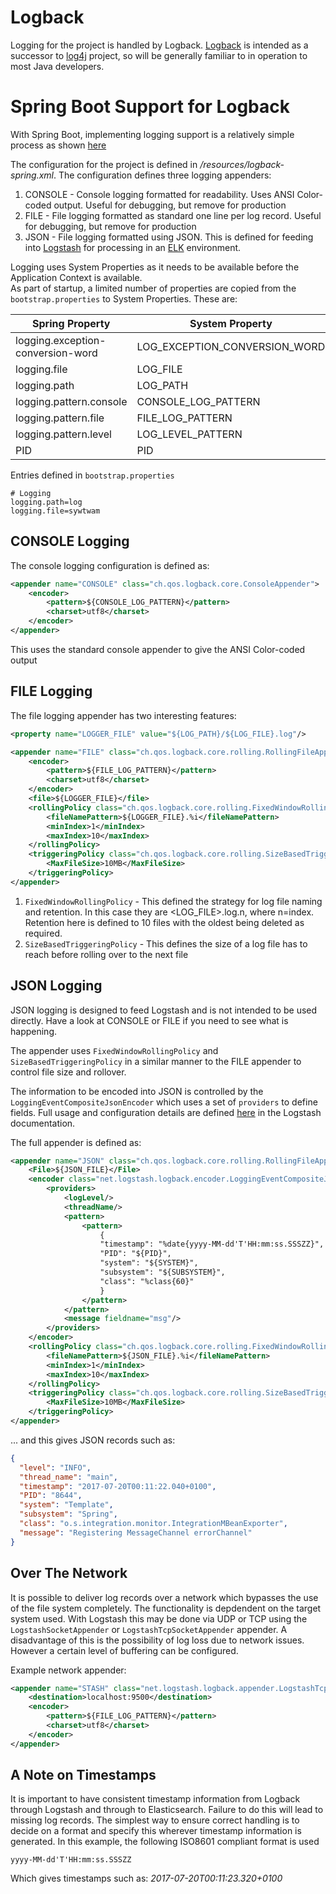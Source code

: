 # Logback

Logging for the project is handled by Logback. [Logback](https://logback.qos.ch/) is intended as a successor to [log4j](https://logging.apache.org/log4j/2.x/) project, so will be
generally familiar to in operation to most Java developers.

# Spring Boot Support for Logback

With Spring Boot, implementing logging support is a relatively simple process as shown [here](https://docs.spring.io/spring-boot/docs/current/reference/html/boot-features-logging.html)

The configuration for the project is defined in _/resources/logback-spring.xml_.   The configuration defines three logging appenders:

1. CONSOLE - Console logging formatted for readability.  Uses ANSI Color-coded output. Useful for debugging, but remove for production
2. FILE - File logging formatted as standard one line per log record.  Useful for debugging, but remove for production
3. JSON - File logging formatted using JSON.  This is defined for feeding into [Logstash](https://www.elastic.co/products/logstash) for processing in an [ELK](https://www.elastic.co/products) environment.

Logging uses System Properties as it needs to be available before the Application Context is available.  
As part of startup, a limited number of properties are copied from the `bootstrap.properties` to System Properties.  These are:

| Spring Property| System Property |
|----------------|-----------------|
|logging.exception-conversion-word | LOG_EXCEPTION_CONVERSION_WORD
|logging.file | LOG_FILE
|logging.path | LOG_PATH
|logging.pattern.console | CONSOLE_LOG_PATTERN
|logging.pattern.file | FILE_LOG_PATTERN
|logging.pattern.level | LOG_LEVEL_PATTERN
|PID | PID

Entries defined in `bootstrap.properties`
```
# Logging
logging.path=log
logging.file=sywtwam
```

## CONSOLE Logging

The console logging configuration is defined as:

```xml
<appender name="CONSOLE" class="ch.qos.logback.core.ConsoleAppender">
    <encoder>
        <pattern>${CONSOLE_LOG_PATTERN}</pattern>
        <charset>utf8</charset>
    </encoder>
</appender>
```

This uses the standard console appender to give the ANSI Color-coded output

## FILE Logging

The file logging appender has two interesting features:

```xml
<property name="LOGGER_FILE" value="${LOG_PATH}/${LOG_FILE}.log"/>

<appender name="FILE" class="ch.qos.logback.core.rolling.RollingFileAppender">
    <encoder>
        <pattern>${FILE_LOG_PATTERN}</pattern>
        <charset>utf8</charset>
    </encoder>
    <file>${LOGGER_FILE}</file>
    <rollingPolicy class="ch.qos.logback.core.rolling.FixedWindowRollingPolicy">
        <fileNamePattern>${LOGGER_FILE}.%i</fileNamePattern>
        <minIndex>1</minIndex>
        <maxIndex>10</maxIndex>
    </rollingPolicy>
    <triggeringPolicy class="ch.qos.logback.core.rolling.SizeBasedTriggeringPolicy">
        <MaxFileSize>10MB</MaxFileSize>
    </triggeringPolicy>
</appender>
```

1. `FixedWindowRollingPolicy` - This defined the strategy for log file naming and retention. In this case they are <LOG_FILE>.log.n, where n=index. 
Retention here is defined to 10 files with the oldest being deleted as required.
2. `SizeBasedTriggeringPolicy` - This defines the size of a log file has to reach before rolling over to the next file


## JSON Logging

JSON logging is designed to feed Logstash and is not intended to be used directly.  Have a look at CONSOLE or FILE if you need to see what is happening.

The appender uses `FixedWindowRollingPolicy` and `SizeBasedTriggeringPolicy` in a similar manner to the FILE appender to control file size and rollover.

The information to be encoded into JSON is controlled by the `LoggingEventCompositeJsonEncoder` which uses a set of `providers` to define fields.  Full usage and configuration details are
defined [here](https://github.com/logstash/logstash-logback-encoder) in the Logstash documentation.

The full appender is defined as:

```xml
<appender name="JSON" class="ch.qos.logback.core.rolling.RollingFileAppender">
    <File>${JSON_FILE}</File>
    <encoder class="net.logstash.logback.encoder.LoggingEventCompositeJsonEncoder">
        <providers>
            <logLevel/>
            <threadName/>
            <pattern>
                <pattern>
                    {
                    "timestamp": "%date{yyyy-MM-dd'T'HH:mm:ss.SSSZZ}",
                    "PID": "${PID}",
                    "system": "${SYSTEM}",
                    "subsystem": "${SUBSYSTEM}",
                    "class": "%class{60}"
                    }
                </pattern>
            </pattern>
            <message fieldname="msg"/>
        </providers>
    </encoder>
    <rollingPolicy class="ch.qos.logback.core.rolling.FixedWindowRollingPolicy">
        <fileNamePattern>${JSON_FILE}.%i</fileNamePattern>
        <minIndex>1</minIndex>
        <maxIndex>10</maxIndex>
    </rollingPolicy>
    <triggeringPolicy class="ch.qos.logback.core.rolling.SizeBasedTriggeringPolicy">
        <MaxFileSize>10MB</MaxFileSize>
    </triggeringPolicy>
</appender>
```

... and this gives JSON records such as:

```json
{
  "level": "INFO",
  "thread_name": "main",
  "timestamp": "2017-07-20T00:11:22.040+0100",
  "PID": "8644",
  "system": "Template",
  "subsystem": "Spring",
  "class": "o.s.integration.monitor.IntegrationMBeanExporter",
  "message": "Registering MessageChannel errorChannel"
}
```

## Over The Network

It is possible to deliver log records over a network which bypasses the use of the file system completely. The functionality is depdendent on the target system used.  With Logstash 
this may be done via UDP or TCP using the `LogstashSocketAppender` or `LogstashTcpSocketAppender` appender. 
A disadvantage of this is the possibility of log loss due to network issues. However a certain level of buffering can be configured.

Example network appender:

```xml
<appender name="STASH" class="net.logstash.logback.appender.LogstashTcpSocketAppender">
    <destination>localhost:9500</destination>
    <encoder>
        <pattern>${FILE_LOG_PATTERN}</pattern>
        <charset>utf8</charset>
    </encoder>
</appender>
```


## A Note on Timestamps

It is important to have consistent timestamp information from Logback through Logstash and through to Elasticsearch.  Failure to do this will lead to missing log records. The simplest way
to ensure correct handling is to decide on a format and specify this wherever timestamp information is generated. In this example, the following ISO8601 compliant format is used
```
yyyy-MM-dd'T'HH:mm:ss.SSSZZ
```
Which gives timestamps such as: _2017-07-20T00:11:23.320+0100_ 






